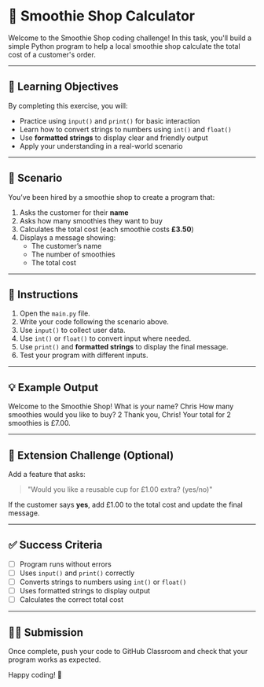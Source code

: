 # 🥤 Smoothie Shop Calculator

Welcome to the Smoothie Shop coding challenge! In this task, you'll build a simple Python program to help a local smoothie shop calculate the total cost of a customer's order.

---

## 🎯 Learning Objectives

By completing this exercise, you will:
- Practice using `input()` and `print()` for basic interaction
- Learn how to convert strings to numbers using `int()` and `float()`
- Use **formatted strings** to display clear and friendly output
- Apply your understanding in a real-world scenario

---

## 🧠 Scenario
You’ve been hired by a smoothie shop to create a program that:

1. Asks the customer for their **name**
2. Asks how many smoothies they want to buy
3. Calculates the total cost (each smoothie costs **£3.50**)
4. Displays a message showing:
   - The customer’s name
   - The number of smoothies
   - The total cost
---

## 📝 Instructions

1. Open the `main.py` file.
2. Write your code following the scenario above.
3. Use `input()` to collect user data.
4. Use `int()` or `float()` to convert input where needed.
5. Use `print()` and **formatted strings** to display the final message.
6. Test your program with different inputs.

---

## 💡 Example Output

Welcome to the Smoothie Shop!
What is your name? Chris
How many smoothies would you like to buy? 2
Thank you, Chris! Your total for 2 smoothies is £7.00.

---

## 🌟 Extension Challenge (Optional)

Add a feature that asks:
> "Would you like a reusable cup for £1.00 extra? (yes/no)"

If the customer says **yes**, add £1.00 to the total cost and update the final message.

---

## ✅ Success Criteria

- [ ] Program runs without errors
- [ ] Uses `input()` and `print()` correctly
- [ ] Converts strings to numbers using `int()` or `float()`
- [ ] Uses formatted strings to display output
- [ ] Calculates the correct total cost

---

## 🧑‍🏫 Submission

Once complete, push your code to GitHub Classroom and check that your program works as expected.

Happy coding! 🚀
